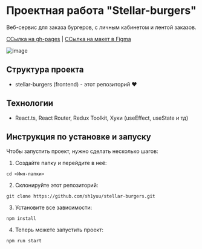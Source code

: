 #  Проектная работа "Stellar-burgers"

Веб-сервис для заказа бургеров, с личным кабинетом и лентой заказов.

[ССылка на gh-pages](<https://sh1yuu.github.io/stellar-burgers/>) | [ССылка на макет в Figma](<https://www.figma.com/file/vIywAvqfkOIRWGOkfOnReY/React-Fullstack_-Проектные-задачи-(3-месяца)_external_link?type=design&node-id=0-1&mode=design>)

![image](https://github.com/user-attachments/assets/5ee7416b-af6d-48f1-ac88-240918449981)

##  Структура проекта
- stellar-burgers (frontend) - этот репозиторий ❤️

## Технологии
- React.ts, React Router, Redux Toolkit, Хуки (useEffect, useState и тд)

## Инструкция по установке и запуску
Чтобы запустить проект, нужно сделать несколько шагов:
1. Создайте папку и перейдите в неё:
```
cd <Имя-папки>
```
2. Склонируйте этот репозиторий:
```
git clone https://github.com/sh1yuu/stellar-burgers.git
```
3. Установите все зависимости:
```
npm install
```
4. Теперь можете запустить проект:
```
npm run start
```

